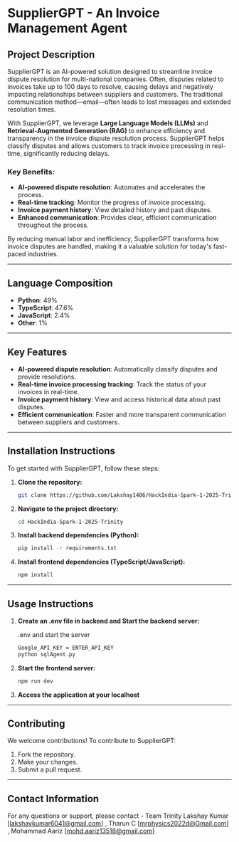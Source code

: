 # SupplierGPT - An Invoice Management Agent 

## Project Description

SupplierGPT is an AI-powered solution designed to streamline invoice dispute resolution for multi-national companies. Often, disputes related to invoices take up to 100 days to resolve, causing delays and negatively impacting relationships between suppliers and customers. The traditional communication method—email—often leads to lost messages and extended resolution times.

With SupplierGPT, we leverage **Large Language Models (LLMs)** and **Retrieval-Augmented Generation (RAG)** to enhance efficiency and transparency in the invoice dispute resolution process. SupplierGPT helps classify disputes and allows customers to track invoice processing in real-time, significantly reducing delays.

### Key Benefits:
- **AI-powered dispute resolution**: Automates and accelerates the process.
- **Real-time tracking**: Monitor the progress of invoice processing.
- **Invoice payment history**: View detailed history and past disputes.
- **Enhanced communication**: Provides clear, efficient communication throughout the process.

By reducing manual labor and inefficiency, SupplierGPT transforms how invoice disputes are handled, making it a valuable solution for today's fast-paced industries.

---

## Language Composition
- **Python**: 49%
- **TypeScript**: 47.6%
- **JavaScript**: 2.4%
- **Other**: 1%

---

## Key Features
- **AI-powered dispute resolution**: Automatically classify disputes and provide resolutions.
- **Real-time invoice processing tracking**: Track the status of your invoices in real-time.
- **Invoice payment history**: View and access historical data about past disputes.
- **Efficient communication**: Faster and more transparent communication between suppliers and customers.

---

## Installation Instructions

To get started with SupplierGPT, follow these steps:

1. **Clone the repository:**
   ```bash
   git clone https://github.com/Lakshay1406/HackIndia-Spark-1-2025-Trinity.git

2. **Navigate to the project directory:**
   ```bash
   cd HackIndia-Spark-1-2025-Trinity
3. **Install backend dependencies (Python):**
   ```bash
   pip install -r requirements.txt
4. **Install frontend dependencies (TypeScript/JavaScript):**
   ```bash
   npm install

---

## Usage Instructions

1. **Create an .env file in backend and Start the backend server:**

   .env and start the server
   ```bash
   Google_API_KEY = ENTER_API_KEY
   python sqlAgent.py

2. **Start the frontend server:**
   ```bash
   npm run dev
3. **Access the application at your localhost**

---

## Contributing

We welcome contributions! To contribute to SupplierGPT:

1. Fork the repository.
2. Make your changes.
3. Submit a pull request.

---

## Contact Information

For any questions or support, please contact - Team Trinity
Lakshay Kumar [lakshaykumar6041@gmail.com] ,
Tharun C [mrphysics2022d@Gmail.com] ,
Mohammad Aariz [mohd.aariz13518@gmail.com]
